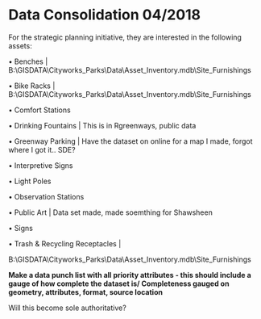 # Data Consolidation 04/2018

For the strategic planning initiative, they are interested in the following assets:

•	Benches \| B:\GISDATA\Cityworks\_Parks\Data\Asset\_Inventory.mdb\Site\_Furnishings

•	Bike Racks \| B:\GISDATA\Cityworks\_Parks\Data\Asset\_Inventory.mdb\Site\_Furnishings

•	Comfort Stations

•	Drinking Fountains \| This is in Rgreenways, public data

•	Greenway Parking \| Have the dataset on online for a map I made, forgot where I got it.. SDE?

•	Interpretive Signs

•	Light Poles

•	Observation Stations

•	Public Art \| Data set made, made soemthing for Shawsheen

•	Signs

•	Trash & Recycling Receptacles \| 

B:\GISDATA\Cityworks\_Parks\Data\Asset\_Inventory.mdb\Site\_Furnishings

**Make a data punch list with all priority attributes - this should include a gauge of how complete the dataset is/ Completeness gauged on geometry, attributes, format, source location**

Will this become sole authoritative?



